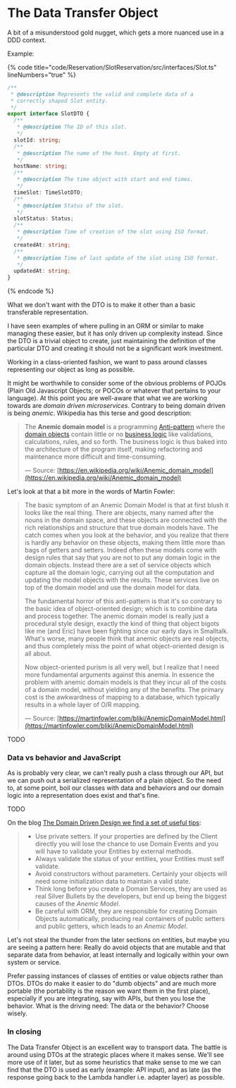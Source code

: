 # The Data Transfer Object

A bit of a misunderstood gold nugget, which gets a more nuanced use in a DDD context.

Example:

{% code title="code/Reservation/SlotReservation/src/interfaces/Slot.ts" lineNumbers="true" %}

```typescript
/**
 * @description Represents the valid and complete data of a
 * correctly shaped Slot entity.
 */
export interface SlotDTO {
  /**
   * @description The ID of this slot.
   */
  slotId: string;
  /**
   * @description The name of the host. Empty at first.
   */
  hostName: string;
  /**
   * @description The time object with start and end times.
   */
  timeSlot: TimeSlotDTO;
  /**
   * @description Status of the slot.
   */
  slotStatus: Status;
  /**
   * @description Time of creation of the slot using ISO format.
   */
  createdAt: string;
  /**
   * @description Time of last update of the slot using ISO format.
   */
  updatedAt: string;
}
```

{% endcode %}

What we don't want with the DTO is to make it other than a basic transferable representation.

I have seen examples of where pulling in an ORM or similar to make managing these easier, but it has only driven up complexity instead. Since the DTO is a trivial object to create, just maintaining the definition of the particular DTO and creating it should not be a significant work investment.

Working in a class-oriented fashion, we want to pass around classes representing our object as long as possible.

It might be worthwhile to consider some of the obvious problems of POJOs (Plain Old Javascript Objects; or POCOs or whatever that pertains to your language). At this point you are well-aware that what we are working towards are _domain driven microservices_. Contrary to being domain driven is being _anemic_. Wikipedia has this terse and good description:

> The **Anemic domain model** is a programming [Anti-pattern](https://en.wikipedia.org/wiki/Anti-pattern) where the [domain objects](https://en.wikipedia.org/wiki/Domain_objects) contain little or no [business logic](https://en.wikipedia.org/wiki/Business_logic) like validations, calculations, rules, and so forth. The business logic is thus baked into the architecture of the program itself, making refactoring and maintenance more difficult and time-consuming.
>
> — Source: [https://en.wikipedia.org/wiki/Anemic_domain_model](https://en.wikipedia.org/wiki/Anemic_domain_model)

Let's look at that a bit more in the words of Martin Fowler:

> The basic symptom of an Anemic Domain Model is that at first blush it looks like the real thing. There are objects, many named after the nouns in the domain space, and these objects are connected with the rich relationships and structure that true domain models have. The catch comes when you look at the behavior, and you realize that there is hardly any behavior on these objects, making them little more than bags of getters and setters. Indeed often these models come with design rules that say that you are not to put any domain logic in the domain objects. Instead there are a set of service objects which capture all the domain logic, carrying out all the computation and updating the model objects with the results. These services live on top of the domain model and use the domain model for data.
>
> The fundamental horror of this anti-pattern is that it's so contrary to the basic idea of object-oriented design; which is to combine data and process together. The anemic domain model is really just a procedural style design, exactly the kind of thing that object bigots like me (and Eric) have been fighting since our early days in Smalltalk. What's worse, many people think that anemic objects are real objects, and thus completely miss the point of what object-oriented design is all about.
>
> Now object-oriented purism is all very well, but I realize that I need more fundamental arguments against this anemia. In essence the problem with anemic domain models is that they incur all of the costs of a domain model, without yielding any of the benefits. The primary cost is the awkwardness of mapping to a database, which typically results in a whole layer of O/R mapping.&#x20;
>
> — Source: [https://martinfowler.com/bliki/AnemicDomainModel.html](https://martinfowler.com/bliki/AnemicDomainModel.html)

TODO

### Data vs behavior and JavaScript

As is probably very clear, we can't really push a class through our API, but we can push out a serialized representation of a plain object. So the need to, at some point, boil our classes with data and behaviors and our domain logic into a representation does exist and that's fine.

TODO

On the blog [The Domain Driven Design we find a set of useful tips](https://thedomaindrivendesign.io/anemic-model/):

> - Use private setters. If your properties are defined by the Client directly you will lose the chance to use Domain Events and you will have to validate your Entities by external methods.
> - Always validate the status of your entities, your Entities must self validate.
> - Avoid constructors without parameters. Certainly your objects will need some initialization data to maintain a valid state.
> - Think long before you create a Domain Services, they are used as real Silver Bullets by the developers, but end up being the biggest causes of the _Anemic Model_.
> - Be careful with ORM, they are responsible for creating Domain Objects automatically, producing real containers of public setters and public getters, which leads to an _Anemic Model_.

Let's not steal the thunder from the later sections on entities, but maybe you are seeing a pattern here: Really do avoid objects that are mutable and that separate data from behavior, at least internally and logically within your own system or service.

Prefer passing instances of classes of entities or value objects rather than DTOs. DTOs do make it easier to do "dumb objects" and are much more portable (the portability is the reason we want them in the first place), especially if you are integrating, say with APIs, but then you lose the behavior. What is the driving need: The data or the behavior? Choose wisely.

### In closing

The Data Transfer Object is an excellent way to transport data. The battle is around using DTOs at the strategic places where it makes sense. We'll see more use of it later, but as some heuristics that make sense to me we can find that the DTO is used as early (example: API input), and as late (as the response going back to the Lambda handler i.e. adapter layer) as possible.
